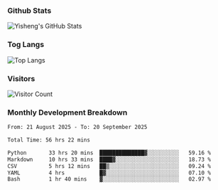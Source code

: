 ### Github Stats
![Yisheng's GitHub Stats](https://github-readme-stats-9qabuvhk1-gongyisheng.vercel.app/api?username=gongyisheng&count_private=true&show_icons=true)
### Tog Langs
![Top Langs](https://github-readme-stats-9qabuvhk1-gongyisheng.vercel.app/api/top-langs/?username=gongyisheng&layout=compact)
### Visitors
![Visitor Count](https://profile-counter.glitch.me/gongyisheng/count.svg)
### Monthly Development Breakdown
<!--START_SECTION:waka-->

```txt
From: 21 August 2025 - To: 20 September 2025

Total Time: 56 hrs 22 mins

Python       33 hrs 20 mins  ██████████████▓░░░░░░░░░░   59.16 %
Markdown     10 hrs 33 mins  ████▓░░░░░░░░░░░░░░░░░░░░   18.73 %
CSV          5 hrs 12 mins   ██▒░░░░░░░░░░░░░░░░░░░░░░   09.24 %
YAML         4 hrs           █▓░░░░░░░░░░░░░░░░░░░░░░░   07.10 %
Bash         1 hr 40 mins    ▓░░░░░░░░░░░░░░░░░░░░░░░░   02.97 %
```

<!--END_SECTION:waka-->
